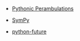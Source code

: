 
- [Pythonic Perambulations](https://jakevdp.github.io/)

- [SymPy](https://www.sympy.org)

- [python-future](https://python-future.org/index.html)
